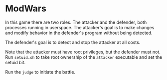 # ModWars

In this game there are two roles. The attacker and the defender, both processes running in userspace.
The attacker's goal is to make changes and modify behavior in the defender's program without being
detected.

The defender's goal is to detect and stop the attacker at all costs.

Note that the attacker must have root privileges, but the defender must not.
Run `setuid.sh` to take root ownership of the `attacker` executable and set the
setuid bit.

Run the `judge` to initiate the battle.
